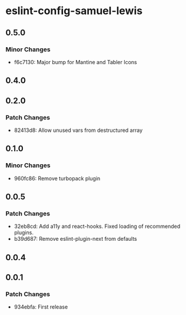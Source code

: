 # eslint-config-samuel-lewis

## 0.5.0

### Minor Changes

- f6c7130: Major bump for Mantine and Tabler Icons

## 0.4.0

## 0.2.0

### Patch Changes

- 82413d8: Allow unused vars from destructured array

## 0.1.0

### Minor Changes

- 960fc86: Remove turbopack plugin

## 0.0.5

### Patch Changes

- 32eb8cd: Add a11y and react-hooks. Fixed loading of recommended plugins.
- b39d687: Remove eslint-plugin-next from defaults

## 0.0.4

## 0.0.1

### Patch Changes

- 934ebfa: First release
